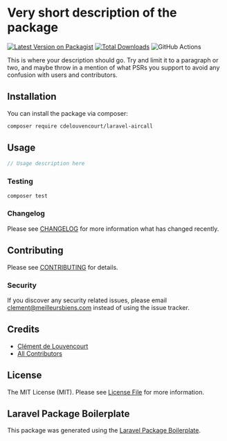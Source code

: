 # Very short description of the package

[![Latest Version on Packagist](https://img.shields.io/packagist/v/cdelouvencourt/laravel-aircall.svg?style=flat-square)](https://packagist.org/packages/cdelouvencourt/laravel-aircall)
[![Total Downloads](https://img.shields.io/packagist/dt/cdelouvencourt/laravel-aircall.svg?style=flat-square)](https://packagist.org/packages/cdelouvencourt/laravel-aircall)
![GitHub Actions](https://github.com/cdelouvencourt/laravel-aircall/actions/workflows/main.yml/badge.svg)

This is where your description should go. Try and limit it to a paragraph or two, and maybe throw in a mention of what PSRs you support to avoid any confusion with users and contributors.

## Installation

You can install the package via composer:

```bash
composer require cdelouvencourt/laravel-aircall
```

## Usage

```php
// Usage description here
```

### Testing

```bash
composer test
```

### Changelog

Please see [CHANGELOG](CHANGELOG.md) for more information what has changed recently.

## Contributing

Please see [CONTRIBUTING](CONTRIBUTING.md) for details.

### Security

If you discover any security related issues, please email clement@meilleursbiens.com instead of using the issue tracker.

## Credits

-   [Clément de Louvencourt](https://github.com/cdelouvencourt)
-   [All Contributors](../../contributors)

## License

The MIT License (MIT). Please see [License File](LICENSE.md) for more information.

## Laravel Package Boilerplate

This package was generated using the [Laravel Package Boilerplate](https://laravelpackageboilerplate.com).
